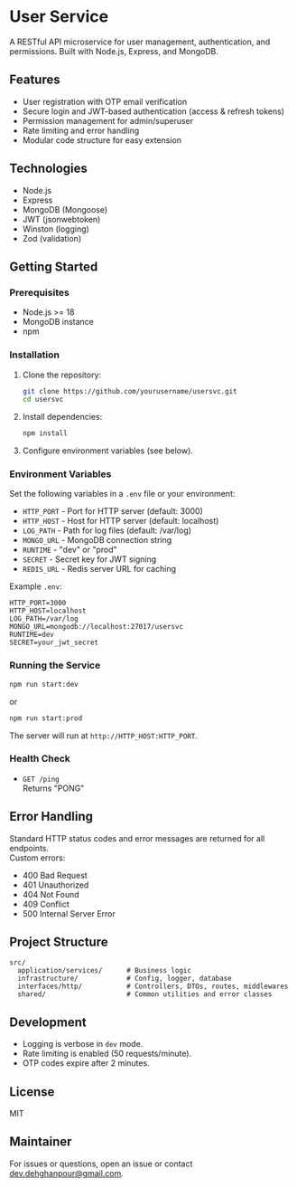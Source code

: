 # User Service

A RESTful API microservice for user management, authentication, and permissions. Built with Node.js, Express, and MongoDB.

## Features

- User registration with OTP email verification
- Secure login and JWT-based authentication (access & refresh tokens)
- Permission management for admin/superuser
- Rate limiting and error handling
- Modular code structure for easy extension

## Technologies

- Node.js
- Express
- MongoDB (Mongoose)
- JWT (jsonwebtoken)
- Winston (logging)
- Zod (validation)

## Getting Started

### Prerequisites

- Node.js >= 18
- MongoDB instance
- npm

### Installation

1. Clone the repository:
    ```sh
    git clone https://github.com/yourusername/usersvc.git
    cd usersvc
    ```

2. Install dependencies:
    ```sh
    npm install
    ```

3. Configure environment variables (see below).

### Environment Variables

Set the following variables in a `.env` file or your environment:

- `HTTP_PORT` - Port for HTTP server (default: 3000)
- `HTTP_HOST` - Host for HTTP server (default: localhost)
- `LOG_PATH` - Path for log files (default: /var/log)
- `MONGO_URL` - MongoDB connection string
- `RUNTIME` - "dev" or "prod"
- `SECRET` - Secret key for JWT signing
- `REDIS_URL` - Redis server URL for caching

Example `.env`:
```
HTTP_PORT=3000
HTTP_HOST=localhost
LOG_PATH=/var/log
MONGO_URL=mongodb://localhost:27017/usersvc
RUNTIME=dev
SECRET=your_jwt_secret
```

### Running the Service

```sh
npm run start:dev
```

or

```sh
npm run start:prod
```

The server will run at `http://HTTP_HOST:HTTP_PORT`.

### Health Check

- `GET /ping`  
  Returns "PONG"

## Error Handling

Standard HTTP status codes and error messages are returned for all endpoints.  
Custom errors:  
- 400 Bad Request  
- 401 Unauthorized  
- 404 Not Found  
- 409 Conflict  
- 500 Internal Server Error

## Project Structure

```
src/
  application/services/      # Business logic
  infrastructure/            # Config, logger, database
  interfaces/http/           # Controllers, DTOs, routes, middlewares
  shared/                    # Common utilities and error classes
```

## Development

- Logging is verbose in `dev` mode.
- Rate limiting is enabled (50 requests/minute).
- OTP codes expire after 2 minutes.

## License

MIT

## Maintainer

For issues or questions, open an issue or contact [dev.dehghanpour@gmail.com](mailto:dev.dehghanpour@gmail.com).

